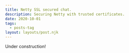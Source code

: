 ```yaml
---
title: Netty SSL secured chat.
description: Securing Netty with trusted certificates.
date: 2020-10-01
tags:
  - posts-tag
layout: layouts/post.njk
---
```


Under construction!